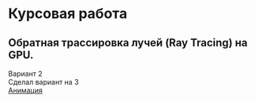 # Курсовая работа
## Обратная трассировка лучей (Ray Tracing) на GPU.

Вариант 2  
Сделал вариант на 3  
[Анимация](https://drive.google.com/file/d/1XFNTpvaFMf4VqBzGwQJF-fjHv2sW-h9E/view)  
